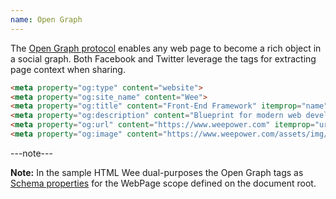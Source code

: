 ```yaml
---
name: Open Graph
---
```


The [Open Graph protocol](http://ogp.me) enables any web page to become a rich object in a social graph. Both Facebook and Twitter leverage the tags for extracting page context when sharing.

```html
<meta property="og:type" content="website">
<meta property="og:site_name" content="Wee">
<meta property="og:title" content="Front-End Framework" itemprop="name">
<meta property="og:description" content="Blueprint for modern web development." itemprop="description">
<meta property="og:url" content="https://www.weepower.com" itemprop="url">
<meta property="og:image" content="https://www.weepower.com/assets/img/share.png" itemprop="image">
```

---note---

**Note:** In the sample HTML Wee dual-purposes the Open Graph tags as [Schema properties](#schema) for the WebPage scope defined on the document root.